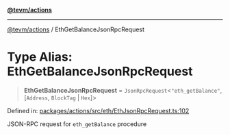 [**@tevm/actions**](../README.md)

***

[@tevm/actions](../globals.md) / EthGetBalanceJsonRpcRequest

# Type Alias: EthGetBalanceJsonRpcRequest

> **EthGetBalanceJsonRpcRequest** = `JsonRpcRequest`\<`"eth_getBalance"`, \[`Address`, `BlockTag` \| `Hex`\]\>

Defined in: [packages/actions/src/eth/EthJsonRpcRequest.ts:102](https://github.com/evmts/tevm-monorepo/blob/main/packages/actions/src/eth/EthJsonRpcRequest.ts#L102)

JSON-RPC request for `eth_getBalance` procedure
